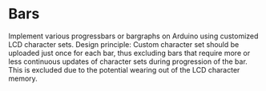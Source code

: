 # Bars
 Implement various progressbars or bargraphs on Arduino using customized LCD character sets.
 Design principle: Custom character set should be uploaded just once for each bar, thus excluding bars that require more or less continuous updates of character sets during progression of the bar. This is excluded due to the potential wearing out of the LCD character memory.
